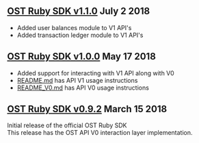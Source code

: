 [OST Ruby SDK v1.1.0](https://github.com/OpenSTFoundation/ost-sdk-ruby/tree/v1.1.0) July 2 2018
---

* Added user balances module to V1 API's
* Added transaction ledger module to V1 API's

[OST Ruby SDK v1.0.0](https://github.com/OpenSTFoundation/ost-sdk-ruby/tree/v1.0.0) May 17 2018
---

* Added support for interacting with V1 API along with V0 
* [README.md](README.md) has API V1 usage instructions
* [README_V0.md](README.md) has API V0 usage instructions  

[OST Ruby SDK v0.9.2](https://github.com/OpenSTFoundation/ost-sdk-ruby/tree/v0.9.2) March 15 2018
---
Initial release of the official OST Ruby SDK<br />
This release has the OST API V0 interaction layer implementation.
